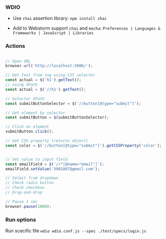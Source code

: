 ### WDIO 

* Use `chai` assertion library: `npm install chai`

* Add to Webstorm support `chai` and `mocha`: `Preferences | Languages & Frameworks | JavaScript | Libraries`


### Actions

```javascript

// Open URL
browser.url('http://localhost:3006/');

// Get text from tag using CSS selector
const actual = $('h1').getText();
// using XPath
const actual = $('//h1').getText();

// Selector XPath
const submitButtonSelector = $('//button[@type="submit"]');

// Get element by selector
const submitButton = $(submitButtonSelector);

// Click on element
submitButton.click();

// Get CSS property (returns object)
const color = $('//button[@type="submit"]').getCSSProperty('color');


// Set value to input field
const emailField = $('//*[@name="email"]');
emailField.setValue('5901867@gmail.com');

// Select from dropdown
// Check radio button 
// Check checkbox
// Drag-and-drop

// Pause 1 sec
browser.pause(1000);

```

### Run options

Run scecific file `wdio wdio.conf.js --spec ./test/specs/login.js`
